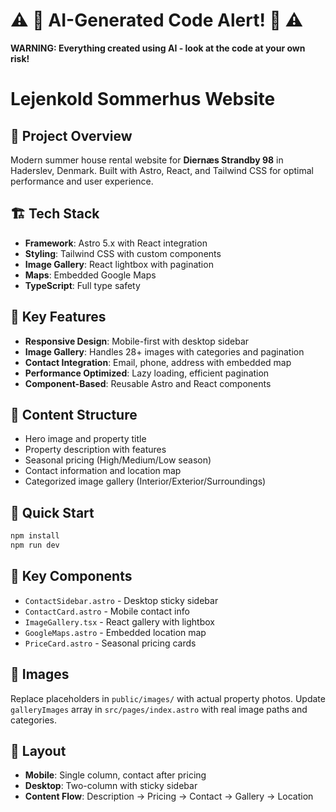 # ⚠️ 🤖 AI-Generated Code Alert! 🤖 ⚠️

**WARNING: Everything created using AI - look at the code at your own risk!**

# Lejenkold Sommerhus Website

## 📍 Project Overview

Modern summer house rental website for **Diernæs Strandby 98** in Haderslev, Denmark. Built with Astro, React, and Tailwind CSS for optimal performance and user experience.

## 🏗️ Tech Stack

- **Framework**: Astro 5.x with React integration
- **Styling**: Tailwind CSS with custom components
- **Image Gallery**: React lightbox with pagination
- **Maps**: Embedded Google Maps
- **TypeScript**: Full type safety

## 📱 Key Features

- **Responsive Design**: Mobile-first with desktop sidebar
- **Image Gallery**: Handles 28+ images with categories and pagination
- **Contact Integration**: Email, phone, address with embedded map
- **Performance Optimized**: Lazy loading, efficient pagination
- **Component-Based**: Reusable Astro and React components

## 🎯 Content Structure

- Hero image and property title
- Property description with features
- Seasonal pricing (High/Medium/Low season)
- Contact information and location map
- Categorized image gallery (Interior/Exterior/Surroundings)

## 🚀 Quick Start

```bash
npm install
npm run dev
```

## 📁 Key Components

- `ContactSidebar.astro` - Desktop sticky sidebar
- `ContactCard.astro` - Mobile contact info
- `ImageGallery.tsx` - React gallery with lightbox
- `GoogleMaps.astro` - Embedded location map
- `PriceCard.astro` - Seasonal pricing cards

## 📸 Images

Replace placeholders in `public/images/` with actual property photos. Update `galleryImages` array in `src/pages/index.astro` with real image paths and categories.

## 🎨 Layout

- **Mobile**: Single column, contact after pricing
- **Desktop**: Two-column with sticky sidebar
- **Content Flow**: Description → Pricing → Contact → Gallery → Location

